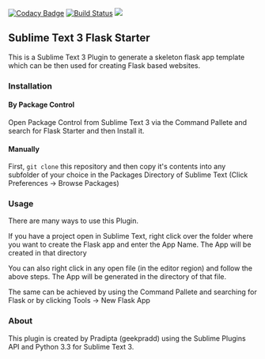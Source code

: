 [![Codacy Badge](https://api.codacy.com/project/badge/Grade/07fa8d41b8a840eaba02cb4f5a9ef0ee)](https://www.codacy.com/app/joe.priestman/Sublime-Flask-Starter?utm_source=github.com&amp;utm_medium=referral&amp;utm_content=Joepriesto/Sublime-Flask-Starter&amp;utm_campaign=Badge_Grade)
[![Build Status](https://travis-ci.org/Joepriesto/Sublime-Flask-Starter.svg?branch=master)](https://travis-ci.org/Joepriesto/Sublime-Flask-Starter)
<a href="https://packagecontrol.io/packages/Flask%20Starter"><img src="https://packagecontrol.herokuapp.com/downloads/Flask%20Starter.svg"></a>
## Sublime Text 3 Flask Starter

This is a Sublime Text 3 Plugin to generate a skeleton flask app template which can be then used for creating Flask based websites. 

### Installation

#### By Package Control

Open Package Control from Sublime Text 3 via the Command Pallete and search for Flask Starter and then Install it.

#### Manually

First, `git clone` this repository and then copy it's contents into any subfolder of your choice in the Packages Directory of Sublime Text (Click Preferences -> Browse Packages)

### Usage

There are many ways to use this Plugin.

If you have a project open in Sublime Text, right click over the folder where you want to create the Flask app and enter the App Name. The App will be created in that directory

You can also right click in any open file (in the editor region) and follow the above steps. The App will be generated in the directory of that file.

The same can be achieved by using the Command Pallete and searching for Flask or by clicking Tools -> New Flask App

### About

This plugin is created by Pradipta (geekpradd) using the Sublime Plugins API and Python 3.3 for Sublime Text 3.
